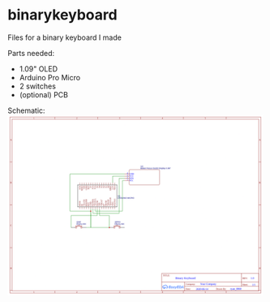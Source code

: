 # binarykeyboard
Files for a binary keyboard I made

Parts needed:
* 1.09" OLED
* Arduino Pro Micro
* 2 switches
* (optional) PCB

Schematic:
![schematic](pcb/binary_keyboard_schematic.png)
